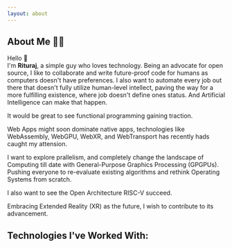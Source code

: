 ```yaml
---
layout: about
---
```


<script>
  import FamiliarTechStack from '$lib/components/site/familiar-tech-stack.svelte'
</script>

## About Me 👨‍💻

Hello <span class="wave">👋</span>  
I'm **Rituraj**, a simple guy who loves technology. Being an advocate for open source, I like to collaborate and write future-proof code for humans as computers doesn't have preferences. I also want to automate every job out there that doesn't fully utilize human-level intellect, paving the way for a more fulfilling existence, where job doesn't define ones status. And Artificial Intelligence can make that happen.

It would be great to see functional programming gaining traction.

Web Apps might soon dominate native apps, technologies like WebAssembly, WebGPU, WebXR, and WebTransport has recently hads caught my attension.

I want to explore prallelism, and completely change the landscape of Computing till date with General-Purpose Graphics Processing (GPGPUs).
Pushing everyone to re-evaluate existing algorithms and rethink Operating Systems from scratch.

I also want to see the Open Architecture RISC-V succeed.

Embracing Extended Reality (XR) as the future, I wish to contribute to its advancement.

## Technologies I've Worked With:

<FamiliarTechStack />
